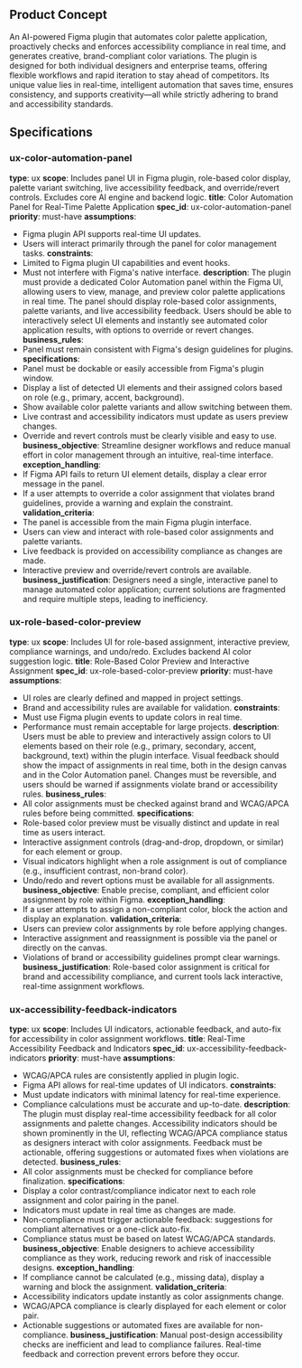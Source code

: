 
## **Product Concept** 

An AI-powered Figma plugin that automates color palette application, proactively checks and enforces accessibility compliance in real time, and generates creative, brand-compliant color variations. The plugin is designed for both individual designers and enterprise teams, offering flexible workflows and rapid iteration to stay ahead of competitors. Its unique value lies in real-time, intelligent automation that saves time, ensures consistency, and supports creativity—all while strictly adhering to brand and accessibility standards.

## **Specifications** 

### **ux-color-automation-panel**

**type**: ux
**scope**: Includes panel UI in Figma plugin, role-based color display, palette variant switching, live accessibility feedback, and override/revert controls. Excludes core AI engine and backend logic.
**title**: Color Automation Panel for Real-Time Palette Application
**spec_id**: ux-color-automation-panel
**priority**: must-have
**assumptions**:
- Figma plugin API supports real-time UI updates.
- Users will interact primarily through the panel for color management tasks.
**constraints**:
- Limited to Figma plugin UI capabilities and event hooks.
- Must not interfere with Figma's native interface.
**description**: The plugin must provide a dedicated Color Automation panel within the Figma UI, allowing users to view, manage, and preview color palette applications in real time. The panel should display role-based color assignments, palette variants, and live accessibility feedback. Users should be able to interactively select UI elements and instantly see automated color application results, with options to override or revert changes.
**business_rules**:
- Panel must remain consistent with Figma's design guidelines for plugins.
**specifications**:
- Panel must be dockable or easily accessible from Figma's plugin window.
- Display a list of detected UI elements and their assigned colors based on role (e.g., primary, accent, background).
- Show available color palette variants and allow switching between them.
- Live contrast and accessibility indicators must update as users preview changes.
- Override and revert controls must be clearly visible and easy to use.
**business_objective**: Streamline designer workflows and reduce manual effort in color management through an intuitive, real-time interface.
**exception_handling**:
- If Figma API fails to return UI element details, display a clear error message in the panel.
- If a user attempts to override a color assignment that violates brand guidelines, provide a warning and explain the constraint.
**validation_criteria**:
- The panel is accessible from the main Figma plugin interface.
- Users can view and interact with role-based color assignments and palette variants.
- Live feedback is provided on accessibility compliance as changes are made.
- Interactive preview and override/revert controls are available.
**business_justification**: Designers need a single, interactive panel to manage automated color application; current solutions are fragmented and require multiple steps, leading to inefficiency.

### **ux-role-based-color-preview**

**type**: ux
**scope**: Includes UI for role-based assignment, interactive preview, compliance warnings, and undo/redo. Excludes backend AI color suggestion logic.
**title**: Role-Based Color Preview and Interactive Assignment
**spec_id**: ux-role-based-color-preview
**priority**: must-have
**assumptions**:
- UI roles are clearly defined and mapped in project settings.
- Brand and accessibility rules are available for validation.
**constraints**:
- Must use Figma plugin events to update colors in real time.
- Performance must remain acceptable for large projects.
**description**: Users must be able to preview and interactively assign colors to UI elements based on their role (e.g., primary, secondary, accent, background, text) within the plugin interface. Visual feedback should show the impact of assignments in real time, both in the design canvas and in the Color Automation panel. Changes must be reversible, and users should be warned if assignments violate brand or accessibility rules.
**business_rules**:
- All color assignments must be checked against brand and WCAG/APCA rules before being committed.
**specifications**:
- Role-based color preview must be visually distinct and update in real time as users interact.
- Interactive assignment controls (drag-and-drop, dropdown, or similar) for each element or group.
- Visual indicators highlight when a role assignment is out of compliance (e.g., insufficient contrast, non-brand color).
- Undo/redo and revert options must be available for all assignments.
**business_objective**: Enable precise, compliant, and efficient color assignment by role within Figma.
**exception_handling**:
- If a user attempts to assign a non-compliant color, block the action and display an explanation.
**validation_criteria**:
- Users can preview color assignments by role before applying changes.
- Interactive assignment and reassignment is possible via the panel or directly on the canvas.
- Violations of brand or accessibility guidelines prompt clear warnings.
**business_justification**: Role-based color assignment is critical for brand and accessibility compliance, and current tools lack interactive, real-time assignment workflows.

### **ux-accessibility-feedback-indicators**

**type**: ux
**scope**: Includes UI indicators, actionable feedback, and auto-fix for accessibility in color assignment workflows.
**title**: Real-Time Accessibility Feedback and Indicators
**spec_id**: ux-accessibility-feedback-indicators
**priority**: must-have
**assumptions**:
- WCAG/APCA rules are consistently applied in plugin logic.
- Figma API allows for real-time updates of UI indicators.
**constraints**:
- Must update indicators with minimal latency for real-time experience.
- Compliance calculations must be accurate and up-to-date.
**description**: The plugin must display real-time accessibility feedback for all color assignments and palette changes. Accessibility indicators should be shown prominently in the UI, reflecting WCAG/APCA compliance status as designers interact with color assignments. Feedback must be actionable, offering suggestions or automated fixes when violations are detected.
**business_rules**:
- All color assignments must be checked for compliance before finalization.
**specifications**:
- Display a color contrast/compliance indicator next to each role assignment and color pairing in the panel.
- Indicators must update in real time as changes are made.
- Non-compliance must trigger actionable feedback: suggestions for compliant alternatives or a one-click auto-fix.
- Compliance status must be based on latest WCAG/APCA standards.
**business_objective**: Enable designers to achieve accessibility compliance as they work, reducing rework and risk of inaccessible designs.
**exception_handling**:
- If compliance cannot be calculated (e.g., missing data), display a warning and block the assignment.
**validation_criteria**:
- Accessibility indicators update instantly as color assignments change.
- WCAG/APCA compliance is clearly displayed for each element or color pair.
- Actionable suggestions or automated fixes are available for non-compliance.
**business_justification**: Manual post-design accessibility checks are inefficient and lead to compliance failures. Real-time feedback and correction prevent errors before they occur.


